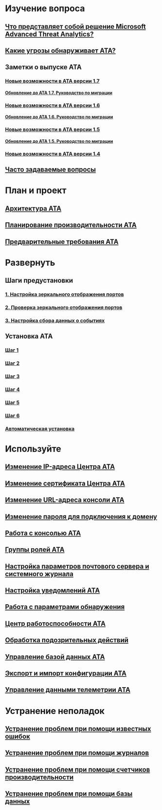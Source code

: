 # Изучение вопроса
## [Что представляет собой решение Microsoft Advanced Threat Analytics?](/advanced-threat-analytics/understand-explore/what-is-ata)
## [Какие угрозы обнаруживает ATA?](/advanced-threat-analytics/understand-explore/ata-threats)
## Заметки о выпуске ATA
### [Новые возможности в ATA версии 1.7](/advanced-threat-analytics/understand-explore/whats-new-version-1.7)
#### [Обновление до ATA 1.7. Руководство по миграции](/advanced-threat-analytics/understand-explore/ata-update-1.7-migration-guide)
### [Новые возможности в ATA версии 1.6](/advanced-threat-analytics/understand-explore/whats-new-version-1.6)
#### [Обновление до ATA 1.6. Руководство по миграции](/advanced-threat-analytics/understand-explore/ata-update-1.6-migration-guide)
### [Новые возможности в ATA версии 1.5](/advanced-threat-analytics/understand-explore/whats-new-version-1.5)
#### [Обновление до ATA 1.5. Руководство по миграции](/advanced-threat-analytics/understand-explore/ata-update-1.5-migration-guide)
### [Новые возможности в ATA версии 1.4](/advanced-threat-analytics/understand-explore/whats-new-version-1.4)
## [Часто задаваемые вопросы](/advanced-threat-analytics/understand-explore/ata-technical-faq)
# План и проект
## [Архитектура ATA](/advanced-threat-analytics/plan-design/ata-architecture)
## [Планирование производительности ATA](/advanced-threat-analytics/plan-design/ata-capacity-planning)
## [Предварительные требования ATA](/advanced-threat-analytics/plan-design/ata-prerequisites)
# Развернуть
## Шаги предустановки
### [1. Настройка зеркального отображения портов](configure-port-mirroring.md)
### [2. Проверка зеркального отображения портов](validate-port-mirroring.md)
### [3. Настройка сбора данных о событиях](configure-event-collection.md)
## Установка ATA
### [Шаг 1](install-ata-step1.md)
### [Шаг 2](install-ata-step2.md)
### [Шаг 3](install-ata-step3.md)
### [Шаг 4](install-ata-step4.md)
### [Шаг 5](install-ata-step5.md)
### [Шаг 6](install-ata-step6.md)
### [Автоматическая установка](ata-silent-installation.md)
# Используйте
## [Изменение IP-адреса Центра ATA](modifying-ata-config-centerip.md)
## [Изменение сертификата Центра ATA](modifying-ata-config-centercert.md)
## [Изменение URL-адреса консоли ATA](modifying-ata-config-consoleurl.md)
## [Изменение пароля для подключения к домену](modifying-ata-config-dcpassword.md)
## [Работа с консолью ATA](working-with-ata-console.md)
## [Группы ролей ATA](ata-role-groups.md)
## [Настройка параметров почтового сервера и системного журнала](setting-syslog-email-server-settings.md)
## [Настройка уведомлений ATA](setting-ata-alerts.md)
## [Работа с параметрами обнаружения](working-with-detection-settings.md)
## [Центр работоспособности ATA](ata-health-center.md)
## [Обработка подозрительных действий](working-with-suspicious-activities.md)
## [Управление базой данных ATA](ata-database-management.md)
## [Экспорт и импорт конфигурации ATA](ata-configuration-file.md)
## [Управление данными телеметрии ATA](manage-telemetry-settings.md)
# Устранение неполадок
## [Устранение проблем при помощи известных ошибок](/advanced-threat-analytics/troubleshoot/troubleshooting-ata-known-errors)
## [Устранение проблем при помощи журналов](/advanced-threat-analytics/troubleshoot/troubleshooting-ata-using-logs)
## [Устранение проблем при помощи счетчиков производительности](/advanced-threat-analytics/troubleshoot/troubleshooting-ata-using-perf-counters)
## [Устранение проблем при помощи базы данных](/advanced-threat-analytics/troubleshoot/troubleshooting-ata-using-ata-database)


<!--HONumber=Jan17_HO2-->


